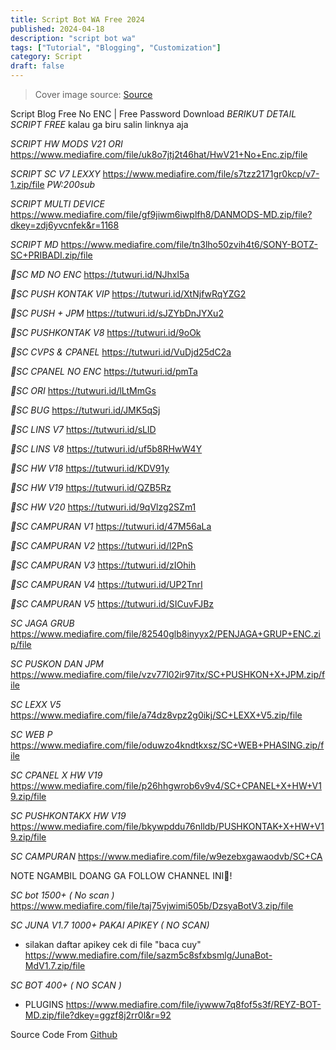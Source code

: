 ```yaml
---
title: Script Bot WA Free 2024
published: 2024-04-18
description: "script bot wa"
tags: ["Tutorial", "Blogging", "Customization"]
category: Script
draft: false
---
```


> Cover image source: [Source](https://image.civitai.com/xG1nkqKTMzGDvpLrqFT7WA/208fc754-890d-4adb-9753-2c963332675d/width=2048/01651-1456859105-(colour_1.5),girl,_Blue,yellow,green,cyan,purple,red,pink,_best,8k,UHD,masterpiece,male%20focus,%201boy,gloves,%20ponytail,%20long%20hair,.jpeg)

Script Blog Free No ENC | Free Password Download
*BERIKUT DETAIL SCRIPT FREE*
kalau ga biru salin linknya aja

*SCRIPT HW MODS V21 ORI*
https://www.mediafire.com/file/uk8o7jtj2t46hat/HwV21+No+Enc.zip/file

*SCRIPT SC V7 LEXXY*
https://www.mediafire.com/file/s7tzz2171gr0kcp/v7-1.zip/file
*PW:200sub*

*SCRIPT MULTI DEVICE*
https://www.mediafire.com/file/gf9jiwm6iwplfh8/DANMODS-MD.zip/file?dkey=zdj6yvcnfek&r=1168

*SCRIPT MD*
https://www.mediafire.com/file/tn3lho50zvih4t6/SONY-BOTZ-SC+PRIBADI.zip/file

*💠SC MD NO ENC*
https://tutwuri.id/NJhxl5a

*💠SC PUSH KONTAK VIP*
https://tutwuri.id/XtNjfwRqYZG2

*💠SC PUSH + JPM*
https://tutwuri.id/sJZYbDnJYXu2

*💠SC PUSHKONTAK V8*
https://tutwuri.id/9oOk

*💠SC CVPS & CPANEL*
https://tutwuri.id/VuDjd25dC2a

*💠SC CPANEL NO ENC*
https://tutwuri.id/pmTa

*💠SC ORI*
https://tutwuri.id/lLtMmGs

*💠SC BUG*
https://tutwuri.id/JMK5qSj

*💠SC LINS V7*
https://tutwuri.id/sLlD

*💠SC LINS V8*
https://tutwuri.id/uf5b8RHwW4Y

*💠SC HW V18*
https://tutwuri.id/KDV91y

*💠SC HW V19*
https://tutwuri.id/QZB5Rz

*💠SC HW V20*
https://tutwuri.id/9qVlzg2SZm1

*💠SC CAMPURAN V1*
https://tutwuri.id/47M56aLa

*💠SC CAMPURAN V2*
https://tutwuri.id/l2PnS

*💠SC CAMPURAN V3*
https://tutwuri.id/zIOhih

*💠SC CAMPURAN V4*
https://tutwuri.id/UP2TnrI

*💠SC CAMPURAN V5*
https://tutwuri.id/SICuvFJBz

*SC JAGA GRUB*
https://www.mediafire.com/file/82540glb8inyyx2/PENJAGA+GRUP+ENC.zip/file

*SC PUSKON DAN JPM*
https://www.mediafire.com/file/vzv77l02ir97itx/SC+PUSHKON+X+JPM.zip/file

*SC LEXX V5*
https://www.mediafire.com/file/a74dz8vpz2g0ikj/SC+LEXX+V5.zip/file

*SC WEB P*
https://www.mediafire.com/file/oduwzo4kndtkxsz/SC+WEB+PHASING.zip/file

*SC CPANEL X HW V19*
https://www.mediafire.com/file/p26hhgwrob6v9v4/SC+CPANEL+X+HW+V19.zip/file

*SC PUSHKONTAKX HW V19*
https://www.mediafire.com/file/bkywpddu76nlldb/PUSHKONTAK+X+HW+V19.zip/file

*SC CAMPURAN*
https://www.mediafire.com/file/w9ezebxgawaodvb/SC+CA

NOTE NGAMBIL DOANG GA FOLLOW CHANNEL INI🤬!

*SC bot 1500+ ( No scan )*
https://www.mediafire.com/file/taj75vjwimi505b/DzsyaBotV3.zip/file

*SC JUNA V1.7 1000+ PAKAI APIKEY ( NO SCAN)*
- silakan daftar apikey cek di file "baca cuy"
https://www.mediafire.com/file/sazm5c8sfxbsmlg/JunaBot-MdV1.7.zip/file

*SC BOT 400+ ( NO SCAN )*
- PLUGINS
https://www.mediafire.com/file/iywww7q8fof5s3f/REYZ-BOT-MD.zip/file?dkey=ggzf8j2rr0l&r=92

Source Code From [Github](github.com)
